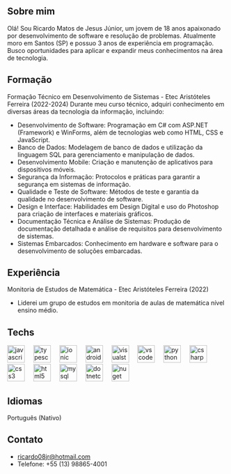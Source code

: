 

## Sobre mim
Olá! Sou Ricardo Matos de Jesus Júnior, um jovem de 18 anos apaixonado por desenvolvimento de software e resolução de problemas. Atualmente moro em Santos (SP) e possuo 3 anos de experiência em programação.
Busco oportunidades para aplicar e expandir meus conhecimentos na área de tecnologia.

## Formação
Formação
Técnico em Desenvolvimento de Sistemas - Etec Aristóteles Ferreira (2022-2024)
Durante meu curso técnico, adquiri conhecimento em diversas áreas da tecnologia da informação, incluindo:
- Desenvolvimento de Software: Programação em C# com ASP.NET (Framework) e WinForms, além de tecnologias web como HTML, CSS e JavaScript.
- Banco de Dados: Modelagem de banco de dados e utilização da linguagem SQL para gerenciamento e manipulação de dados.
- Desenvolvimento Mobile: Criação e manutenção de aplicativos para dispositivos móveis.
- Segurança da Informação: Protocolos e práticas para garantir a segurança em sistemas de informação.
- Qualidade e Teste de Software: Métodos de teste e garantia da qualidade no desenvolvimento de software.
- Design e Interface: Habilidades em Design Digital e uso do Photoshop para criação de interfaces e materiais gráficos.
- Documentação Técnica e Análise de Sistemas: Produção de documentação detalhada e análise de requisitos para desenvolvimento de sistemas.
- Sistemas Embarcados: Conhecimento em hardware e software para o desenvolvimento de soluções embarcadas.

## Experiência
Monitoria de Estudos de Matemática - Etec Aristóteles Ferreira (2022)
- Liderei um grupo de estudos em monitoria de aulas de matemática nível ensino médio.

## Techs
<div align="left">
  <img src="https://cdn.jsdelivr.net/gh/devicons/devicon/icons/javascript/javascript-original.svg" height="40" alt="javascript logo"  />
  <img width="12" />
  <img src="https://cdn.jsdelivr.net/gh/devicons/devicon/icons/typescript/typescript-original.svg" height="40" alt="typescript logo"  />
  <img width="12" />
  <img src="https://cdn.jsdelivr.net/gh/devicons/devicon/icons/ionic/ionic-original.svg" height="40" alt="ionic logo"  />
  <img width="12" />
  <img src="https://cdn.jsdelivr.net/gh/devicons/devicon/icons/androidstudio/androidstudio-original.svg" height="40" alt="androidstudio logo"  />
  <img width="12" />
  <img src="https://cdn.jsdelivr.net/gh/devicons/devicon/icons/visualstudio/visualstudio-plain.svg" height="40" alt="visualstudio logo"  />
  <img width="12" />
  <img src="https://cdn.jsdelivr.net/gh/devicons/devicon/icons/vscode/vscode-original.svg" height="40" alt="vscode logo"  />
  <img width="12" />
  <img src="https://cdn.jsdelivr.net/gh/devicons/devicon/icons/python/python-original.svg" height="40" alt="python logo"  />
  <img width="12" />
  <img src="https://cdn.jsdelivr.net/gh/devicons/devicon/icons/csharp/csharp-original.svg" height="40" alt="csharp logo"  />
  <img width="12" />
  <img src="https://cdn.jsdelivr.net/gh/devicons/devicon/icons/css3/css3-original.svg" height="40" alt="css3 logo"  />
  <img width="12" />
  <img src="https://cdn.jsdelivr.net/gh/devicons/devicon/icons/html5/html5-original.svg" height="40" alt="html5 logo"  />
  <img width="12" />
  <img src="https://cdn.jsdelivr.net/gh/devicons/devicon/icons/mysql/mysql-original.svg" height="40" alt="mysql logo"  />
  <img width="12" />
  <img src="https://cdn.jsdelivr.net/gh/devicons/devicon/icons/dotnetcore/dotnetcore-original.svg" height="40" alt="dotnetcore logo"  />
  <img width="12" />
  <img src="https://cdn.jsdelivr.net/gh/devicons/devicon/icons/nuget/nuget-original.svg" height="40" alt="nuget logo"  />
</div>

## Idiomas
Português (Nativo)

## Contato
- ricardo08jr@hotmail.com
- Telefone: +55 (13) 98865-4001




